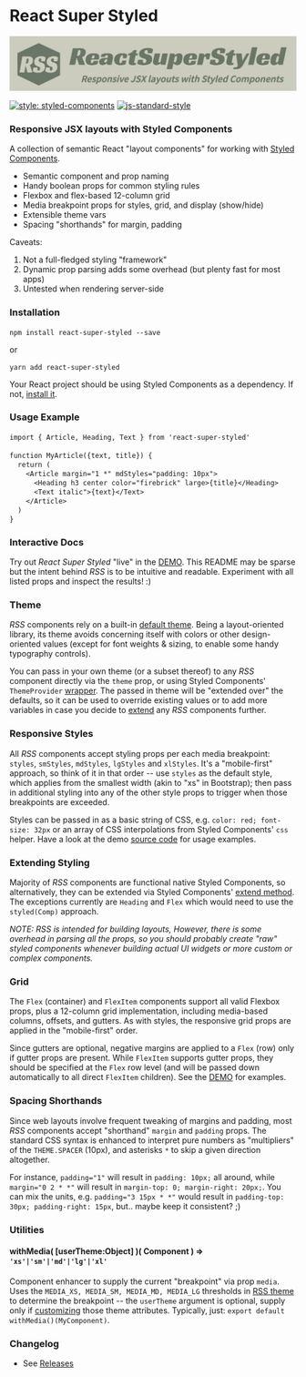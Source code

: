 
React Super Styled
==================

![RSS](banner.jpg)

[![style: styled-components](https://img.shields.io/badge/style-%F0%9F%92%85%20styled--components-orange.svg?colorB=daa357&colorA=db748e)](https://github.com/styled-components/styled-components)
[![js-standard-style](https://img.shields.io/badge/styled_with-prettier-ff69b4.svg)](http://https://prettier.io/)


### Responsive JSX layouts with Styled Components

A collection of semantic React "layout components" for working with [Styled Components](https://www.styled-components.com/).

* Semantic component and prop naming
* Handy boolean props for common styling rules
* Flexbox and flex-based 12-column grid
* Media breakpoint props for styles, grid, and display (show/hide)
* Extensible theme vars
* Spacing "shorthands" for margin, padding

Caveats:
1) Not a full-fledged styling "framework"
2) Dynamic prop parsing adds some overhead (but plenty fast for most apps)
3) Untested when rendering server-side


### Installation
```
npm install react-super-styled --save
```
or
```
yarn add react-super-styled
```

Your React project should be using Styled Components as a dependency. If not, [install it](https://www.styled-components.com/docs/basics#installation).


### Usage Example
```
import { Article, Heading, Text } from 'react-super-styled'

function MyArticle({text, title}) {
  return (
    <Article margin="1 *" mdStyles="padding: 10px">
      <Heading h3 center color="firebrick" large>{title}</Heading>
      <Text italic">{text}</Text>
    </Article>
  )
}
```

### Interactive Docs
Try out *React Super Styled* "live" in the [DEMO](https://moarwick.github.io/react-super-styled/). This README may be sparse but the intent behind *RSS* is to be intuitive and readable. Experiment with all listed props and inspect the results! :)


### Theme
*RSS* components rely on a built-in [default theme](https://github.com/moarwick/react-super-styled/blob/master/src/lib/THEME.js). Being a layout-oriented library, its theme avoids concerning itself with colors or other design-oriented values (except for font weights & sizing, to enable some handy typography controls).

You can pass in your own theme (or a subset thereof) to any *RSS* component directly via the `theme` prop, or using Styled Components' `ThemeProvider` [wrapper](https://www.styled-components.com/docs/advanced#theming). The passed in theme will be "extended over" the defaults, so it can be used to override existing values or to add more variables in case you decide to [extend](#extending-styling) any *RSS* components further.

### Responsive Styles
All *RSS* components accept styling props per each media breakpoint: `styles`, `smStyles`, `mdStyles`, `lgStyles` and `xlStyles`. It's a "mobile-first" approach, so think of it in that order -- use `styles` as the default style, which applies from the smallest width (akin to "xs" in Bootstrap); then pass in additional styling into any of the other style props to trigger when those breakpoints are exceeded.

Styles can be passed in as a basic string of CSS, e.g. `color: red; font-size: 32px` or an array of CSS interpolations from Styled Components' `css` helper. Have a look at the demo [source code](https://github.com/moarwick/react-super-styled/blob/master/src/ComponentDemo.js) for usage examples.

### Extending Styling
Majority of *RSS* components are functional native Styled Components, so alternatively, they can be extended via Styled Components' [extend method](https://www.styled-components.com/docs/basics#extending-styles). The exceptions currently are `Heading` and `Flex` which would need to use the `styled(Comp)` approach.

*NOTE: RSS is intended for building layouts, However, there is some overhead in parsing all the props, so you should probably create "raw" styled components whenever building actual UI widgets or more custom or complex components.*

### Grid
The `Flex` (container) and `FlexItem` components support all valid Flexbox props, plus a 12-column grid implementation, including media-based columns, offsets, and gutters. As with styles, the responsive grid props are applied in the "mobile-first" order.

Since gutters are optional, negative margins are applied to a `Flex` (row) only if gutter props are present. While `FlexItem` supports gutter props, they should be specified at the `Flex` row level (and will be passed down automatically to all direct `FlexItem` children). See the [DEMO](https://moarwick.github.io/react-super-styled/) for examples.

### Spacing Shorthands
Since web layouts involve frequent tweaking of margins and padding, most *RSS* components accept "shorthand" `margin` and `padding` props. The standard CSS syntax is enhanced to interpret pure numbers as "multipliers" of the `THEME.SPACER` (10px), and asterisks `*` to skip a given direction altogether.

For instance, `padding="1"` will result in `padding: 10px;` all around, while `margin="0 2 * *"` will result in `margin-top: 0; margin-right: 20px;`. You can mix the units, e.g. `padding="3 15px * *"` would result in `padding-top: 30px; padding-right: 15px`, but.. maybe keep it consistent? ;)

### Utilities

#### withMedia( [userTheme:Object] )( Component ) ⇒ <code>'xs'|'sm'|'md'|'lg'|'xl'</code>
Component enhancer to supply the current "breakpoint" via prop `media`. Uses the `MEDIA_XS, MEDIA_SM, MEDIA_MD, MEDIA_LG` thresholds in [RSS theme](https://github.com/moarwick/react-super-styled/blob/master/src/lib/THEME.js) to determine the breakpoint -- the `userTheme` argument is optional, supply only if [customizing](https://github.com/moarwick/react-super-styled#theme) those theme attributes. Typically, just: `export default withMedia()(MyComponent)`.

### Changelog
* See [Releases](https://github.com/moarwick/react-super-styled/releases)
